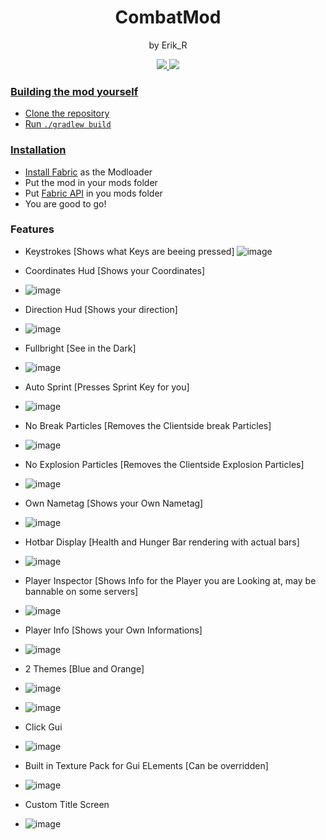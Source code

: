 
<p align="center">
<h1 align="center">CombatMod</h1>
<p align="center">by Erik_R</p>
<div align="center">
  <a href="https://fabricmc.net/use/installer/"><img src="https://img.shields.io/badge/Modloader-Fabric%201.19.4-blue"/> <a href="https://www.curseforge.com/minecraft/mc-mods/fabric-api"><img src="https://img.shields.io/badge/Requires-%20Fabric%20API-lightgrey"/>
</div>

### Building the mod yourself
- Clone the repository
- Run `./gradlew build`

### Installation
- Install [Fabric](https://fabricmc.net/use/installer/) as the Modloader
- Put the mod in your mods folder
- Put [Fabric API](https://www.curseforge.com/minecraft/mc-mods/fabric-api) in you mods folder
- You are good to go!

### Features
- Keystrokes [Shows what Keys are beeing pressed]
  ![image](https://user-images.githubusercontent.com/74710895/236004066-79923a21-23cb-4ff8-afc5-51202f11d2a8.png)

- Coordinates Hud [Shows your Coordinates]
- ![image](https://user-images.githubusercontent.com/74710895/236004008-60676b40-6117-44fb-9c00-ada790cc8446.png)

- Direction Hud [Shows your direction]
- ![image](https://user-images.githubusercontent.com/74710895/236004125-670d35b8-97d7-419f-a7cd-809a4703c617.png)

- Fullbright [See in the Dark]
- ![image](https://user-images.githubusercontent.com/74710895/236005340-4bacfb3a-aac6-4c72-b916-25492d8caacd.png)

- Auto Sprint [Presses Sprint Key for you]
- ![image](https://user-images.githubusercontent.com/74710895/236005302-19be1985-debd-4c1f-b120-28910bd8ed9b.png)

- No Break Particles [Removes the Clientside break Particles]
- ![image](https://user-images.githubusercontent.com/74710895/236005373-9a4ba157-a124-4842-896e-141825ae2704.png)

- No Explosion Particles [Removes the Clientside Explosion Particles]
- ![image](https://user-images.githubusercontent.com/74710895/236005403-c8e60c06-ad62-4557-b4e0-c288c7b7e89d.png)

- Own Nametag [Shows your Own Nametag]
- ![image](https://user-images.githubusercontent.com/74710895/236005170-00e54361-04e1-480c-bb99-9a23d985c72d.png)

- Hotbar Display [Health and Hunger Bar rendering with actual bars]
- ![image](https://user-images.githubusercontent.com/74710895/236004455-eacbeda2-99b9-4c7e-8857-ddbcdcaf49d4.png)

- Player Inspector [Shows Info for the Player you are Looking at, may be bannable on some servers]
- ![image](https://user-images.githubusercontent.com/74710895/236004278-7365440f-20ac-42e6-9374-a6dadfcbc3b9.png)

- Player Info [Shows your Own Informations]
- ![image](https://user-images.githubusercontent.com/74710895/236004406-5f22031b-2a8f-4160-a854-9728a3ed83ba.png)

- 2 Themes [Blue and Orange]
- ![image](https://user-images.githubusercontent.com/74710895/236004730-2a93d680-7d72-4613-a949-8a9660df737c.png)
- ![image](https://user-images.githubusercontent.com/74710895/236004778-dfce5d40-141b-4138-b937-90dbe2f80f7e.png)

- Click Gui
- ![image](https://user-images.githubusercontent.com/74710895/236004502-ec9707b9-409c-43c8-9ac2-71daa785f338.png)

- Built in Texture Pack for Gui ELements [Can be overridden]
- ![image](https://user-images.githubusercontent.com/74710895/236004927-26a47b96-3afc-4ebd-86dd-9a69e66c4562.png)

- Custom Title Screen 
- ![image](https://user-images.githubusercontent.com/74710895/236005489-fcd89455-cd26-49cb-9320-61275efa24c4.png)
